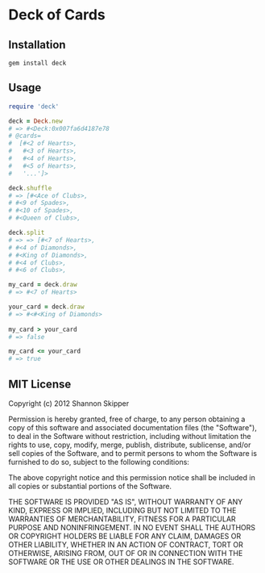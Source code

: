 # Deck of Cards

## Installation

`gem install deck`

## Usage

```ruby
require 'deck'

deck = Deck.new
# => #<Deck:0x007fa6d4187e78
# @cards=
#  [#<2 of Hearts>,
#   #<3 of Hearts>,
#   #<4 of Hearts>,
#   #<5 of Hearts>,
#   '...']>

deck.shuffle
# => [#<Ace of Clubs>,
# #<9 of Spades>,
# #<10 of Spades>,
# #<Queen of Clubs>,

deck.split
# => => [#<7 of Hearts>,
# #<4 of Diamonds>,
# #<King of Diamonds>,
# #<4 of Clubs>,
# #<6 of Clubs>,

my_card = deck.draw
# => #<7 of Hearts>

your_card = deck.draw
# => #<#<King of Diamonds>
	
my_card > your_card
# => false

my_card <= your_card
# => true
```

## MIT License

Copyright (c) 2012 Shannon Skipper

Permission is hereby granted, free of charge, to any person obtaining a copy of this software and associated documentation files (the "Software"), to deal in the Software without restriction, including without limitation the rights to use, copy, modify, merge, publish, distribute, sublicense, and/or sell copies of the Software, and to permit persons to whom the Software is furnished to do so, subject to the following conditions:

The above copyright notice and this permission notice shall be included in all copies or substantial portions of the Software.

THE SOFTWARE IS PROVIDED "AS IS", WITHOUT WARRANTY OF ANY KIND, EXPRESS OR IMPLIED, INCLUDING BUT NOT LIMITED TO THE WARRANTIES OF MERCHANTABILITY, FITNESS FOR A PARTICULAR PURPOSE AND NONINFRINGEMENT. IN NO EVENT SHALL THE AUTHORS OR COPYRIGHT HOLDERS BE LIABLE FOR ANY CLAIM, DAMAGES OR OTHER LIABILITY, WHETHER IN AN ACTION OF CONTRACT, TORT OR OTHERWISE, ARISING FROM, OUT OF OR IN CONNECTION WITH THE SOFTWARE OR THE USE OR OTHER DEALINGS IN THE SOFTWARE.